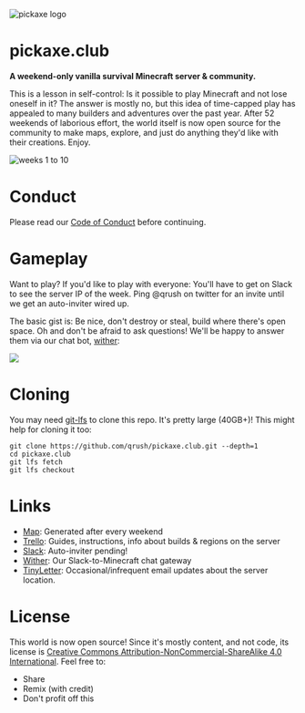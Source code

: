 ![pickaxe logo](http://i.imgur.com/MRdm2rc.png)

# pickaxe.club

**A weekend-only vanilla survival Minecraft server & community.**

This is a lesson in self-control:
Is it possible to play Minecraft and not lose oneself in it? The answer is mostly no, but this idea of
time-capped play has appealed to many builders and adventures over the past year. After 52 weekends of 
laborious effort, the world itself is now open source for the community to make maps, explore, and just
do anything they'd like with their creations. Enjoy.

![weeks 1 to 10](http://i.imgur.com/U1XSxCZ.gif)

# Conduct

Please read our [Code of Conduct](https://github.com/qrush/Pickaxe-Code-Of-Conduct) before continuing.

# Gameplay

Want to play? If you'd like to play with everyone: You'll have to get on Slack to see the server IP of the week. Ping @qrush on twitter for an invite until we get an auto-inviter wired up.

The basic gist is: Be nice, don't destroy or steal, build where there's open space. Oh and don't be afraid to ask questions! We'll be happy to answer them via our chat bot, [wither](https://github.com/qrush/wither):

![](https://raw.githubusercontent.com/qrush/pickaxechat/master/gateway.gif)

# Cloning

You may need [git-lfs](https://git-lfs.github.com) to clone this repo. It's pretty large (40GB+)! This might help for cloning it too:

    git clone https://github.com/qrush/pickaxe.club.git --depth=1
    cd pickaxe.club
    git lfs fetch
    git lfs checkout
    
# Links

* [Map](http://pickaxe.club): Generated after every weekend
* [Trello](https://trello.com/b/BPH4MaZs/pickaxe-club-guide): Guides, instructions, info about builds & regions on the server
* [Slack](https://pickaxe.slack.com/): Auto-inviter pending!
* [Wither](https://github.com/qrush/wither): Our Slack-to-Minecraft chat gateway
* [TinyLetter](http://tinyletter.com/pickaxe-club): Occasional/infrequent email updates about the server location.

# License

This world is now open source! Since it's mostly content, and not code, its license is [Creative Commons Attribution-NonCommercial-ShareAlike 4.0 International](http://creativecommons.org/licenses/by-nc-sa/4.0/). Feel free to:

* Share
* Remix (with credit)
* Don't profit off this
